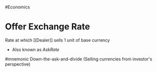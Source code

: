 #Economics 

# Offer Exchange Rate
Rate at which [[Dealer]] sells 1 unit of base currency

- Also known as *AskRate*

#mnemonic 
Down-the-ask-and-divide (Selling currencies from investor's perspective)